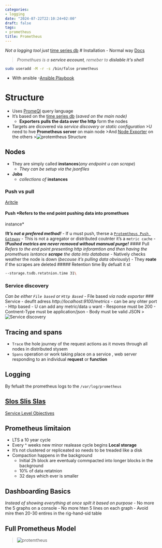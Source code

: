 ```yaml
---
categories:
- logging
date: "2024-07-22T22:10:24+02:00"
draft: false
tags:
- prometheus
title: Prometheus
---
```


*Not a logging tool just* [time series
db](/Notes/posts/databases/time_series_db) # Installation - Normal way
[Docs](https://stevescargall.com/blog/2021/12/how-to-install-prometheus-and-grafana-on-fedora-server/)

> *Promethues is a **service account**, remeber to* ***dislable it’s
> shell***

``` bash
sudo useradd -M -r -s /bin/false prometheus
```

-   With ansible -[Ansible
    Playbook](/Notes/posts/ansible/templates/prometheus_installation)

# Structure

-   Uses
    [PromeQl](https://prometheus.io/docs/prometheus/latest/querying/basics/)
    query language
-   It’s based on the [time series
    db](/Notes/posts/databases/time_series_db) (*saved on the main
    node)*
    -   **Exporters** **pulls the data over the http** form the nodes
-   Targets are dicovered via *service discovery or static
    configuration* >U need to hve **Prometheus server** on main
    node >And [Node
    Exporter](/Notes/posts/ansible/templates/node_exporter_installation)
    on the others >![protemtheus
    Structure](/Notes/prometheus_structure.png)

## Nodes

-   They are simply called **instances**(*any endpoint u can scrape*)
    -   *They can be setup via the jsonfiles*
-   **Jobs**
    -   *collections of* **instances**

### Push vs pull

[Aritcle](https://prometheus.io/blog/2016/07/23/pull-does-not-scale-or-does-it/)
#### Push *Refers to the end point pushing data into promethues
instance*

***!It’s not a prefered method!*** - If u must push, therse a
[`Protemtheus Push Gateway`]() - This is not a agregator or distributed
coutnter it’s a `metric cache` - ***!Pushed metrics are never removed
without mannual purge!*** #### Pull *Refers to the end point presenting
http inforamtion and then having the promethues isntance **scrape** the
data into database* - Natively checks weather the node is down (*becouse
it’s pulling data obviously*) - They **roate** if the scrapes are
deleted ##### Retention time By defualt it st

``` bash
--storage.tsdb.retatnion.time 31\
```

### Service discovery

*Can be either `File based` or `Http Based`* - File based *via node
exporter* ### Service - deuflt adress *http://localhost:9100/metrics* -
can be any ohter port - Http based - U can add any metric/data u want -
Response must be 200 - Contnent-Type must be application/json - Body
must be valid JSON \>![Service discovery](/Notes/service_discovery.png)

## Tracing and spans

-   `Trace` the hole journey of the request actions as it moves through
    all nodes in distributed stysem
-   `Spans` operation or work taking place on a service , web server
    responding to an individual **request** or **function**

## Logging

By fefualt the prometheus logs to the `/var/log/prometheus`

## [Slos Slis Slas](/Notes/posts/prometheus/slos_slas_slis)

[Service Level
Objectives](https://sre.google/sre-book/service-level-objectives/)

## Prometheus limitaion

-   LTS a 10 year cycle
-   Every ^ weeks new minor realease cycle begins **Local storage**
-   It’s not clustered or repliceated so needs to be treaded like a disk
-   Compaction happens in the background
    -   Initial 2h block are eventualy commpacted into longer blocks in
        the background
    -   10% of data retatnion
    -   32 days which ever is smaller

## Dashboarding Basics

*Instead of showing everything at once spilt it based on purpose* - No
more the 5 graphs on a console - No more hten 5 lines on each graph -
Avoid mire then 20-30 entires in the rig-hand-sid table

## Full Prometheus Model

> ![protemtheus](/Notes/prometheus_overwiev.png)
